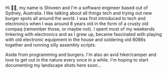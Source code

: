 Hi 👋🏽, my name is Shiveen and I'm a software engineer based out of Sydney, Australia. I like talking about all things tech and trying out new burger spots all around the world. I was first introduced to tech and electronics when I was around 8 years old in the form of a crusty old compaq (remember those, or maybe not). I spent most of my weekends tinkering with electronics and as I grew up, became fascinated with playing with old electronic equipment in the house and soldering old 8086s together and running silly assembly scripts.

Aside from programming and burgers. I'm also an avid hiker/camper and love to get out in the nature every once in a while. I'm hoping to start documenting my landscape shots here soon...